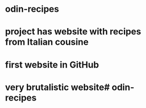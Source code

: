 # odin-recipes
# project has website with recipes from Italian cousine
# first website in GitHub
# very brutalistic website# odin-recipes
